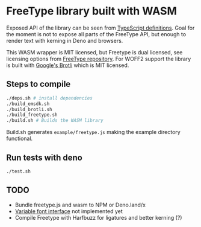 # FreeType library built with WASM

Exposed API of the library can be seen from [TypeScript definitions](./dist/freetype.d.ts). Goal for the moment is not to expose all parts of the FreeType API, but enough to render text with kerning in Deno and browsers.

This WASM wrapper is MIT licensed, but Freetype is dual licensed, see licensing options from [FreeType repository](https://github.com/freetype/freetype). For  WOFF2 support the library is built with [Google's Brotli](https://github.com/google/brotli) which is MIT licensed.

## Steps to compile

```bash
./deps.sh # install dependencies
./build_emsdk.sh
./build_brotli.sh
./build_freetype.sh
./build.sh # Builds the WASM library
```

Build.sh generates `example/freetype.js` making the example directory
functional.

## Run tests with deno

```bash
./test.sh
```

## TODO

- Bundle freetype.js and wasm to NPM or Deno.land/x
- [Variable font interface](https://freetype.org/freetype2/docs/reference/ft2-multiple_masters.html) not implemented yet
- Compile Freetype with Harfbuzz for ligatures and better kerning (?)
